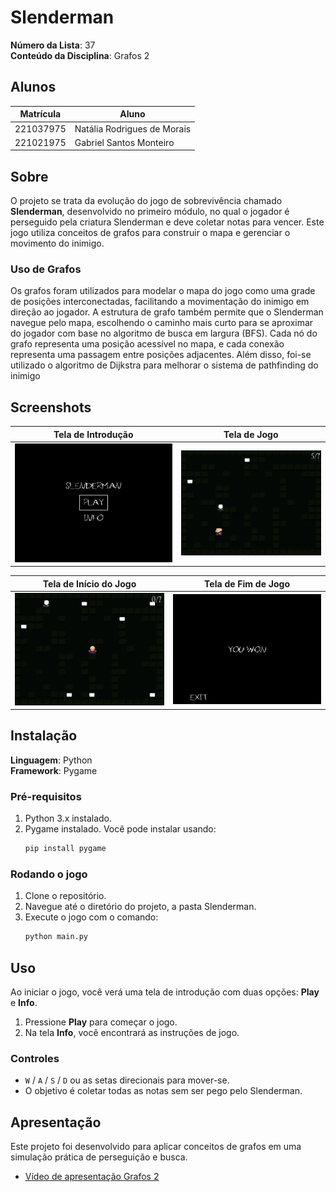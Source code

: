 # Slenderman

**Número da Lista**: 37  
**Conteúdo da Disciplina**: Grafos 2  

## Alunos

| Matrícula   | Aluno                          |
| ----------- | ------------------------------ |
| 221037975   | Natália Rodrigues de Morais    |
| 221021975   | Gabriel Santos Monteiro        |

## Sobre

O projeto se trata da evolução do jogo de sobrevivência chamado **Slenderman**, desenvolvido no primeiro módulo, no qual o jogador é perseguido pela criatura Slenderman e deve coletar notas para vencer. Este jogo utiliza conceitos de grafos para construir o mapa e gerenciar o movimento do inimigo.

### Uso de Grafos

Os grafos foram utilizados para modelar o mapa do jogo como uma grade de posições interconectadas, facilitando a movimentação do inimigo em direção ao jogador. A estrutura de grafo também permite que o Slenderman navegue pelo mapa, escolhendo o caminho mais curto para se aproximar do jogador com base no algoritmo de busca em largura (BFS). Cada nó do grafo representa uma posição acessível no mapa, e cada conexão representa uma passagem entre posições adjacentes. Além disso, foi-se utilizado o algoritmo de Dijkstra para melhorar o sistema de pathfinding do inimigo

## Screenshots

| Tela de Introdução                         | Tela de Jogo                               |
| ------------------------------------------ | ------------------------------------------ |
| ![Intro](assets/intro.png)                    | ![Game](assets/game.png)                      |

| Tela de Início do Jogo                     | Tela de Fim de Jogo                        |
| ------------------------------------------ | ------------------------------------------ |
| ![Start](assets/start.png)                    | ![End](assets/end.png)                        |

## Instalação 

**Linguagem**: Python  
**Framework**: Pygame  

### Pré-requisitos

1. Python 3.x instalado.
2. Pygame instalado. Você pode instalar usando:
   ```bash
   pip install pygame
   ```

### Rodando o jogo

1. Clone o repositório.
2. Navegue até o diretório do projeto, a pasta Slenderman.
3. Execute o jogo com o comando:
   ```bash
   python main.py
   ```

## Uso

Ao iniciar o jogo, você verá uma tela de introdução com duas opções: **Play** e **Info**.  
1. Pressione **Play** para começar o jogo.
2. Na tela **Info**, você encontrará as instruções de jogo.

### Controles

- `W` / `A` / `S` / `D` ou as setas direcionais para mover-se.
- O objetivo é coletar todas as notas sem ser pego pelo Slenderman.

## Apresentação

Este projeto foi desenvolvido para aplicar conceitos de grafos em uma simulação prática de perseguição e busca.

- [Vídeo de apresentação Grafos 2]()

